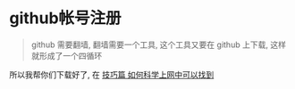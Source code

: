 # github帐号注册

> github 需要翻墙, 翻墙需要一个工具, 这个工具又要在 github 上下载, 这样就形成了一个四循环

所以我帮你们下载好了, 在 [技巧篇 如何科学上网中可以找到](./../../%E6%8A%80%E5%B7%A7%E7%AF%87/00%20%E5%A6%82%E4%BD%95%E7%A7%91%E5%AD%A6%E4%B8%8A%E7%BD%91.md)

